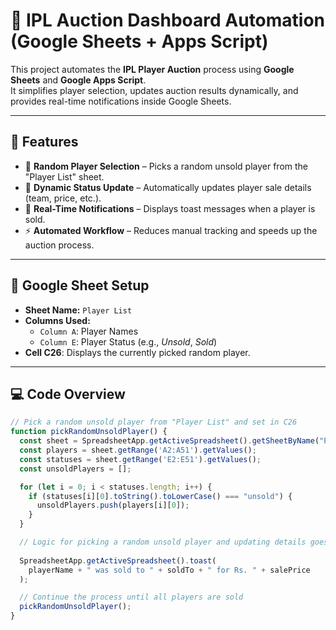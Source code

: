 # 🏏 IPL Auction Dashboard Automation (Google Sheets + Apps Script)

This project automates the **IPL Player Auction** process using **Google Sheets** and **Google Apps Script**.  
It simplifies player selection, updates auction results dynamically, and provides real-time notifications inside Google Sheets.

---

## 📌 Features
- 🎲 **Random Player Selection** – Picks a random unsold player from the "Player List" sheet.
- 📝 **Dynamic Status Update** – Automatically updates player sale details (team, price, etc.).
- 🔔 **Real-Time Notifications** – Displays toast messages when a player is sold.
- ⚡ **Automated Workflow** – Reduces manual tracking and speeds up the auction process.

---

## 📂 Google Sheet Setup
- **Sheet Name:** `Player List`
- **Columns Used:**
  - `Column A`: Player Names  
  - `Column E`: Player Status (e.g., *Unsold*, *Sold*)  
- **Cell C26**: Displays the currently picked random player.

---

## 💻 Code Overview

```javascript
// Pick a random unsold player from "Player List" and set in C26
function pickRandomUnsoldPlayer() {
  const sheet = SpreadsheetApp.getActiveSpreadsheet().getSheetByName("Player List");
  const players = sheet.getRange('A2:A51').getValues();
  const statuses = sheet.getRange('E2:E51').getValues();
  const unsoldPlayers = [];

  for (let i = 0; i < statuses.length; i++) {
    if (statuses[i][0].toString().toLowerCase() === "unsold") {
      unsoldPlayers.push(players[i][0]);
    }
  }

  // Logic for picking a random unsold player and updating details goes here...
  
  SpreadsheetApp.getActiveSpreadsheet().toast(
    playerName + " was sold to " + soldTo + " for Rs. " + salePrice
  );

  // Continue the process until all players are sold
  pickRandomUnsoldPlayer();
}
